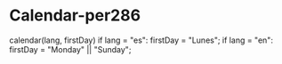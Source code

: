 # Calendar-per286

calendar(lang, firstDay) if lang = "es": firstDay = "Lunes"; if lang = "en": firstDay = "Monday" || "Sunday";
